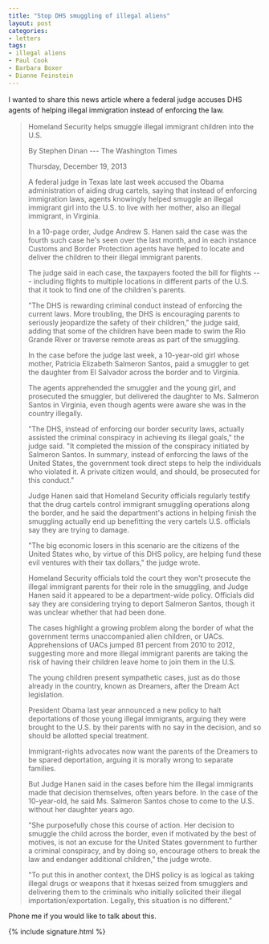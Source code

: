 ```yaml
---
title: "Stop DHS smuggling of illegal aliens"
layout: post
categories:
- letters
tags:
- illegal aliens
- Paul Cook
- Barbara Boxer
- Dianne Feinstein
---
```


<span style="line-height: 1.5;">I wanted to share this news article where a federal judge accuses DHS agents of helping illegal immigration instead of enforcing the law.</span>

> Homeland Security helps smuggle illegal immigrant children into the U.S.
>
> By Stephen Dinan --- The Washington Times
>
> Thursday, December 19, 2013
>
> A federal judge in Texas late last week accused the Obama administration of aiding drug cartels, saying that instead of enforcing immigration laws, agents knowingly helped smuggle an illegal immigrant girl into the U.S. to live with her mother, also an illegal immigrant, in Virginia.
>
> In a 10-page order, Judge Andrew S. Hanen said the case was the fourth such case he's seen over the last month, and in each instance Customs and Border Protection agents have helped to locate and deliver the children to their illegal immigrant parents.
>
> The judge said in each case, the taxpayers footed the bill for flights --- including flights to multiple locations in different parts of the U.S. that it took to find one of the children's parents.
>
> "The DHS is rewarding criminal conduct instead of enforcing the current laws. More troubling, the DHS is encouraging parents to seriously jeopardize the safety of their children," the judge said, adding that some of the children have been made to swim the Rio Grande River or traverse remote areas as part of the smuggling.
>
> In the case before the judge last week, a 10-year-old girl whose mother, Patricia Elizabeth Salmeron Santos, paid a smuggler to get the daughter from El Salvador across the border and to Virginia.
>
> The agents apprehended the smuggler and the young girl, and prosecuted the smuggler, but delivered the daughter to Ms. Salmeron Santos in Virginia, even though agents were aware she was in the country illegally.
>
> "The DHS, instead of enforcing our border security laws, actually assisted the criminal conspiracy in achieving its illegal goals," the judge said. "It completed the mission of the conspiracy initiated by Salmeron Santos. In summary, instead of enforcing the laws of the United States, the government took direct steps to help the individuals who violated it. A private citizen would, and should, be prosecuted for this conduct."
>
> Judge Hanen said that Homeland Security officials regularly testify that the drug cartels control immigrant smuggling operations along the border, and he said the department's actions in helping finish the smuggling actually end up benefitting the very cartels U.S. officials say they are trying to damage.
>
> "The big economic losers in this scenario are the citizens of the United States who, by virtue of this DHS policy, are helping fund these evil ventures with their tax dollars," the judge wrote.
>
> Homeland Security officials told the court they won't prosecute the illegal immigrant parents for their role in the smuggling, and Judge Hanen said it appeared to be a department-wide policy. Officials did say they are considering trying to deport Salmeron Santos, though it was unclear whether that had been done.
>
> The cases highlight a growing problem along the border of what the government terms unaccompanied alien children, or UACs. Apprehensions of UACs jumped 81 percent from 2010 to 2012, suggesting more and more illegal immigrant parents are taking the risk of having their children leave home to join them in the U.S.
>
> The young children present sympathetic cases, just as do those already in the country, known as Dreamers, after the Dream Act legislation.
>
> President Obama last year announced a new policy to halt deportations of those young illegal immigrants, arguing they were brought to the U.S. by their parents with no say in the decision, and so should be allotted special treatment.
>
> Immigrant-rights advocates now want the parents of the Dreamers to be spared deportation, arguing it is morally wrong to separate families.
>
> But Judge Hanen said in the cases before him the illegal immigrants made that decision themselves, often years before. In the case of the 10-year-old, he said Ms. Salmeron Santos chose to come to the U.S. without her daughter years ago.
>
> "She purposefully chose this course of action. Her decision to smuggle the child across the border, even if motivated by the best of motives, is not an excuse for the United States government to further a criminal conspiracy, and by doing so, encourage others to break the law and endanger additional children," the judge wrote.
>
> "To put this in another context, the DHS policy is as logical as taking illegal drugs or weapons that it hxesas seized from smugglers and delivering them to the criminals who initially solicited their illegal importation/exportation. Legally, this situation is no different."

Phone me if you would like to talk about this.

{% include signature.html %}
